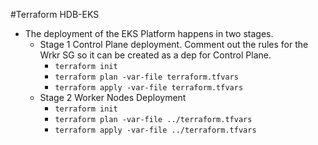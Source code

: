 #Terraform HDB-EKS

- The deployment of the EKS Platform happens in two stages.
  - Stage 1 Control Plane deployment. Comment out the rules for the Wrkr SG so it can be created as a dep for Control Plane.
    - `terraform init`
    - `terraform plan -var-file terraform.tfvars`
    - `terraform apply -var-file terraform.tfvars`
  - Stage 2 Worker Nodes Deployment
    - `terraform init`
    - `terraform plan -var-file ../terraform.tfvars`
    - `terraform apply -var-file ../terraform.tfvars`
